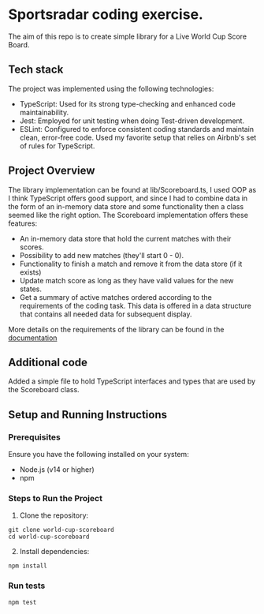 # Sportsradar coding exercise.
The aim of this repo is to create simple library for a Live World Cup Score Board.

## Tech stack
The project was implemented using the following technologies:

- TypeScript: Used for its strong type-checking and enhanced code maintainability.
- Jest: Employed for unit testing when doing Test-driven development.
- ESLint: Configured to enforce consistent coding standards and maintain clean, error-free code. Used my favorite setup that relies on Airbnb's set of rules for TypeScript.

## Project Overview
The library implementation can be found at lib/Scoreboard.ts, I used OOP as I think TypeScript offers good support, and since I had to combine data in the form of an in-memory data store and some functionality then a class seemed like the right option. The Scoreboard implementation offers these features:

- An in-memory data store that hold the current matches with their scores.
- Possibility to add new matches (they'll start 0 - 0).
- Functionality to finish a match and remove it from the data store (if it exists)
- Update match score as long as they have valid values for the new states.
- Get a summary of active matches ordered according to the requirements of the coding task. This data is offered in a data structure that contains all needed data for subsequent display.

More details on the requirements of the library can be found in the [documentation](docs/CodingExercise.pdf)

## Additional code
Added a simple file to hold TypeScript interfaces and types that are used by the Scoreboard class.

## Setup and Running Instructions

### Prerequisites
Ensure you have the following installed on your system:

- Node.js (v14 or higher)
- npm

### Steps to Run the Project

1. Clone the repository:

```console
git clone world-cup-scoreboard
cd world-cup-scoreboard
```

2. Install dependencies:

```console
npm install
```

### Run tests
```console
npm test
```

